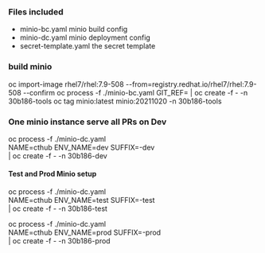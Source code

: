 ### Files included

- minio-bc.yaml minio build config
- minio-dc.yaml minio deployment config
- secret-template.yaml the secret template

### build minio

oc import-image rhel7/rhel:7.9-508 --from=registry.redhat.io/rhel7/rhel:7.9-508 --confirm
oc process -f ./minio-bc.yaml GIT_REF= | oc create -f - -n 30b186-tools
oc tag minio:latest minio:20211020 -n 30b186-tools

### One minio instance serve all PRs on Dev

oc process -f ./minio-dc.yaml \
NAME=cthub ENV_NAME=dev SUFFIX=-dev \
| oc create -f - -n 30b186-dev

#### Test and Prod Minio setup

oc process -f ./minio-dc.yaml \
NAME=cthub ENV_NAME=test SUFFIX=-test \
| oc create -f - -n 30b186-test

oc process -f ./minio-dc.yaml \
NAME=cthub ENV_NAME=prod SUFFIX=-prod \
| oc create -f - -n 30b186-prod

